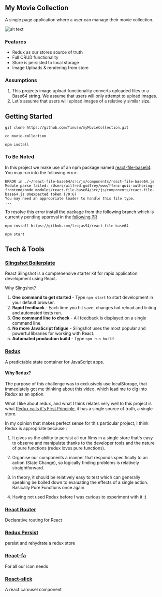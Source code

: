 ## My Movie Collection

A single page application where a user can manage their movie collection.

![alt text](https://media.giphy.com/media/3oKIP90EiXR3d1wF6U/giphy.gif "Gif")

### Features

- Redux as our stores source of truth
- Full CRUD functionality
- Store is persisted to local storage
- Image Uploads & rendering from store

### Assumptions

1. This projects image upload functionality converts uploaded files to a Base64 string. We assume that users will only attempt to upload images.
2. Let's assume that users will upload images of a relatively similar size.

## Getting Started
`git clone https://github.com/Tinusw/myMovieCollection.git`

`cd movie-collection`

`npm install`

### To Be Noted
In this project we make use of an npm package named [react-file-base64](https://github.com/BosNaufal/react-file-base64). You may run into the following error:

```
ERROR in ./~/react-file-base64/src/js/components/react-file-base64.js
Module parse failed: /Users/wilfred.godfrey/www/ffxnz-quiz-authoring-frontend/node_modules/react-file-base64/src/js/components/react-file-base64.js Unexpected token (70:6)
You may need an appropriate loader to handle this file type.
...
```

To resolve this error install the package from the following branch which is currently pending approval in the [following PR](https://github.com/BosNaufal/react-file-base64/pull/4)

`npm install https://github.com/lrojas94/react-file-base64`

`npm start`

## Tech & Tools

### [Slingshot Boilerplate](https://github.com/coryhouse/react-slingshot)

React Slingshot is a comprehensive starter kit for rapid application development using React.

Why Slingshot?

1. **One command to get started** - Type `npm start` to start development in your default browser.
2. **Rapid feedback** - Each time you hit save, changes hot reload and linting and automated tests run.
3. **One command line to check** - All feedback is displayed on a single command line.
4. **No more JavaScript fatigue** - Slingshot uses the most popular and powerful libraries for working with React.
5. **Automated production build** - Type `npm run build`

### [Redux](http://redux.js.org/)
A predictable state container for JavaScript apps.

#### Why Redux?
The purpose of this challenge was to exclusively use localStorage, that immediately got me thinking [about this video](https://egghead.io/lessons/javascript-redux-persisting-the-state-to-the-local-storage), which lead me to dig into Redux as an option.

What I like about redux, and what I think relates very well to this project is what [Redux calls it's First Principle](http://redux.js.org/docs/introduction/ThreePrinciples.html), it has a single source of truth, a single store.

In my opinion that makes perfect sense for this particular project, I think Redux is appropriate because :

1. It gives us the ability to persist all our films in a single store that's easy to observe and manipulate thanks to the developer tools and the nature of pure functions (redux loves pure functions).

2. Organise our components a manner that responds specifically to an action (State Change), so logically finding problems is relatively straightforward.
3. In theory, it should be relatively easy to test which can generally speaking be boiled down to evaluating the effects of a single action. Basically Pure Functions once again.

4. Having not used Redux before I was curious to experiment with it :)


### [React Router](https://github.com/ReactTraining/react-router)
Declarative routing for React

### [Redux Persist](https://github.com/rt2zz/redux-persist)
persist and rehydrate a redux store

### [React-fa](https://github.com/andreypopp/react-fa)
For all our icon needs

### [React-slick](https://github.com/akiran/react-slick)
A react carousel component
